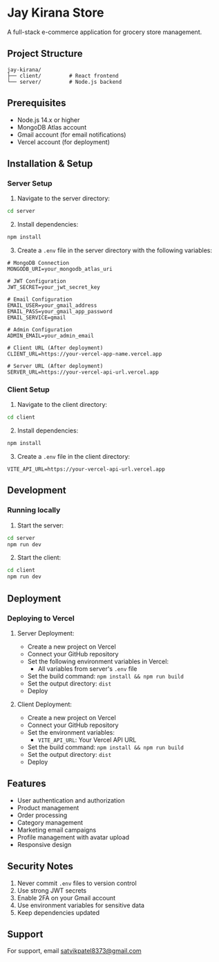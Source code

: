 # Jay Kirana Store

A full-stack e-commerce application for grocery store management.

## Project Structure

```
jay-kirana/
├── client/         # React frontend
└── server/         # Node.js backend
```

## Prerequisites

- Node.js 14.x or higher
- MongoDB Atlas account
- Gmail account (for email notifications)
- Vercel account (for deployment)

## Installation & Setup

### Server Setup

1. Navigate to the server directory:
```bash
cd server
```

2. Install dependencies:
```bash
npm install
```

3. Create a `.env` file in the server directory with the following variables:
```env
# MongoDB Connection
MONGODB_URI=your_mongodb_atlas_uri

# JWT Configuration
JWT_SECRET=your_jwt_secret_key

# Email Configuration
EMAIL_USER=your_gmail_address
EMAIL_PASS=your_gmail_app_password
EMAIL_SERVICE=gmail

# Admin Configuration
ADMIN_EMAIL=your_admin_email

# Client URL (After deployment)
CLIENT_URL=https://your-vercel-app-name.vercel.app

# Server URL (After deployment)
SERVER_URL=https://your-vercel-api-url.vercel.app
```

### Client Setup

1. Navigate to the client directory:
```bash
cd client
```

2. Install dependencies:
```bash
npm install
```

3. Create a `.env` file in the client directory:
```env
VITE_API_URL=https://your-vercel-api-url.vercel.app
```

## Development

### Running locally

1. Start the server:
```bash
cd server
npm run dev
```

2. Start the client:
```bash
cd client
npm run dev
```

## Deployment

### Deploying to Vercel

1. Server Deployment:
   - Create a new project on Vercel
   - Connect your GitHub repository
   - Set the following environment variables in Vercel:
     - All variables from server's `.env` file
   - Set the build command: `npm install && npm run build`
   - Set the output directory: `dist`
   - Deploy

2. Client Deployment:
   - Create a new project on Vercel
   - Connect your GitHub repository
   - Set the environment variables:
     - `VITE_API_URL`: Your Vercel API URL
   - Set the build command: `npm install && npm run build`
   - Set the output directory: `dist`
   - Deploy

## Features

- User authentication and authorization
- Product management
- Order processing
- Category management
- Marketing email campaigns
- Profile management with avatar upload
- Responsive design

## Security Notes

1. Never commit `.env` files to version control
2. Use strong JWT secrets
3. Enable 2FA on your Gmail account
4. Use environment variables for sensitive data
5. Keep dependencies updated

## Support

For support, email satvikpatel8373@gmail.com
